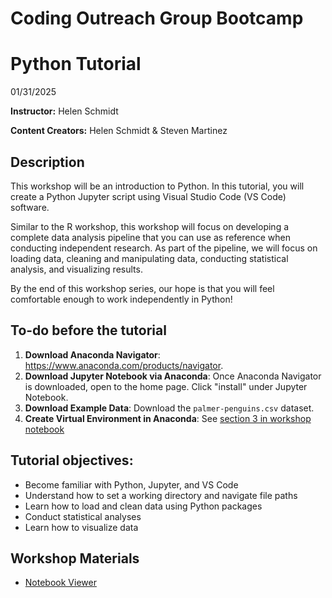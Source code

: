 # Coding Outreach Group Bootcamp
# Python Tutorial
01/31/2025

__**Instructor:**__ Helen Schmidt

__**Content Creators:**__ Helen Schmidt & Steven Martinez

## Description
This workshop will be an introduction to Python. In this tutorial, you will create a Python Jupyter script using Visual Studio Code (VS Code) software. 

Similar to the R workshop, this workshop will focus on developing a complete data analysis pipeline that you can use as reference when conducting independent research. As part of the pipeline, we will focus on loading data, cleaning and manipulating data, conducting statistical analysis, and visualizing results. 

By the end of this workshop series, our hope is that you will feel comfortable enough to work independently in Python!

## To-do before the tutorial
1. **Download Anaconda Navigator**: https://www.anaconda.com/products/navigator.
2. **Download Jupyter Notebook via Anaconda**: Once Anaconda Navigator is downloaded, open to the home page. Click "install" under Jupyter Notebook.
3. **Download Example Data**: Download the `palmer-penguins.csv` dataset.  
4. **Create Virtual Environment in Anaconda**: See [section 3 in workshop notebook](https://github.com/TU-Coding-Outreach-Group/intro-to-coding-2025/blob/main/python/index.html#Create-Virtual-Environment-in-Anaconda)

## Tutorial objectives:
- Become familiar with Python, Jupyter, and VS Code
- Understand how to set a working directory and navigate file paths
- Learn how to load and clean data using Python packages
- Conduct statistical analyses
- Learn how to visualize data

## Workshop Materials
- [Notebook Viewer](https://github.com/TU-Coding-Outreach-Group/intro-to-coding-2025/python/index.html)

